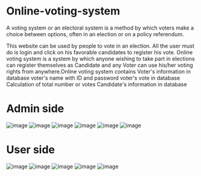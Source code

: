 # Online-voting-system
A voting system or an electoral system is a method by which voters make a choice between
options, often in an election or on a policy referendum.

This website can be used by people to vote in an election. All the user must do is login and
click on his favorable candidates to register his vote. 
Online voting system is a system by which anyone wishing to take part in elections can register themselves as Candidate and any Voter can use his/her
voting rights from anywhere.Online voting system contains
 Voter's information in database
 voter's name with ID and password
 voter's vote in database
 Calculation of total number or votes
 Candidate's information in database

# Admin side
![image](https://user-images.githubusercontent.com/76246580/122745460-a8016580-d2a6-11eb-939f-f2f64dba7276.png)
![image](https://user-images.githubusercontent.com/76246580/122745866-13e3ce00-d2a7-11eb-9a1d-e02d63f8af85.png)
![image](https://user-images.githubusercontent.com/76246580/122746090-4a214d80-d2a7-11eb-945c-3ae4ddaeb9c2.png)
![image](https://user-images.githubusercontent.com/76246580/122746191-67561c00-d2a7-11eb-83e5-3764968df103.png)
![image](https://user-images.githubusercontent.com/76246580/122746362-8eace900-d2a7-11eb-8047-b375df0bf6cd.png)
![image](https://user-images.githubusercontent.com/76246580/122746518-b69c4c80-d2a7-11eb-8f87-8a384ee9fb1b.png)
# User side
![image](https://user-images.githubusercontent.com/76246580/122746640-d6cc0b80-d2a7-11eb-8cb5-0e8f893dc7f6.png)
![image](https://user-images.githubusercontent.com/76246580/122746790-fd8a4200-d2a7-11eb-8e07-4c449756f175.png)
![image](https://user-images.githubusercontent.com/76246580/122746932-201c5b00-d2a8-11eb-9dae-5fd3b6b1f1c8.png)
![image](https://user-images.githubusercontent.com/76246580/122747180-61146f80-d2a8-11eb-9fb3-8c6d9f34d49c.png)
![image](https://user-images.githubusercontent.com/76246580/122747355-9751ef00-d2a8-11eb-8853-f61e90e490d4.png)
